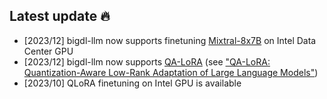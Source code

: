 ## Latest update 🔥

- [2023/12] bigdl-llm now supports finetuning [Mixtral-8x7B](./mixtral-finetune/) on Intel Data Center GPU
- [2023/12] bigdl-llm now supports [QA-LoRA](https://arxiv.org/abs/2309.14717) (see ["QA-LoRA: Quantization-Aware Low-Rank Adaptation of Large Language Models"](https://arxiv.org/abs/2309.14717))
- [2023/10] QLoRA finetuning on Intel GPU is available